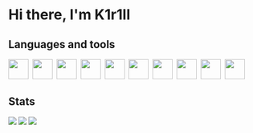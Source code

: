 # Hi there, I'm K1r1ll

## Languages and tools 
<img src="https://cdn.jsdelivr.net/gh/devicons/devicon@latest/icons/python/python-original.svg" width="40" height="40"/>&nbsp; 
<img src="https://cdn.jsdelivr.net/gh/devicons/devicon@latest/icons/flask/flask-original.svg" width="40" height="40"/>&nbsp; 
<img src="https://cdn.jsdelivr.net/gh/devicons/devicon@latest/icons/qt/qt-original.svg" width="40" height="40" />&nbsp; 
<img src="https://cdn.jsdelivr.net/gh/devicons/devicon@latest/icons/git/git-plain.svg" width="40" height="40"/>&nbsp; 
<img src="https://cdn.jsdelivr.net/gh/devicons/devicon@latest/icons/azuresqldatabase/azuresqldatabase-original.svg" width="40" height="40"/>&nbsp; 
<img src="https://cdn.jsdelivr.net/gh/devicons/devicon@latest/icons/linux/linux-original.svg" width="40" height="40"/>&nbsp;
<img src="https://cdn.jsdelivr.net/gh/devicons/devicon@latest/icons/javascript/javascript-original.svg" width="40" height="40"/>&nbsp;
<img src="https://cdn.jsdelivr.net/gh/devicons/devicon@latest/icons/html5/html5-original.svg" width="40" height="40"/>&nbsp;
<img src="https://cdn.jsdelivr.net/gh/devicons/devicon@latest/icons/css3/css3-original.svg" width="40" height="40"/>&nbsp;
<img src="https://cdn.jsdelivr.net/gh/devicons/devicon@latest/icons/bootstrap/bootstrap-original.svg" width="40" height="40"/>&nbsp;
          
## Stats
![](http://github-profile-summary-cards.vercel.app/api/cards/profile-details?username=kkkkkknn&theme=github_dark) 
![](http://github-profile-summary-cards.vercel.app/api/cards/most-commit-language?username=kkkkkknn&theme=github_dark) 
![](http://github-profile-summary-cards.vercel.app/api/cards/stats?username=kkkkkknn&theme=github_dark) 

